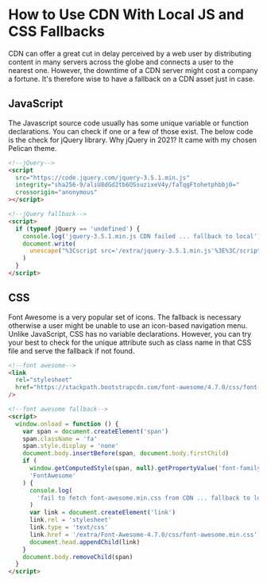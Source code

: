 # How to Use CDN With Local JS and CSS Fallbacks

CDN can offer a great cut in delay perceived by a web user by distributing content in many servers across the globe and connects a user to the nearest one. However, the downtime of a CDN server might cost a company a fortune. It's therefore wise to have a fallback on a CDN asset just in case.

## JavaScript

The Javascript source code usually has some unique variable or function declarations. You can check if one or a few of those exist. The below code is the check for jQuery library. Why jQuery in 2021? It came with my chosen Pelican theme.

```html
<!--jQuery-->
<script
  src="https://code.jquery.com/jquery-3.5.1.min.js"
  integrity="sha256-9/aliU8dGd2tb6OSsuzixeV4y/faTqgFtohetphbbj0="
  crossorigin="anonymous"
></script>

<!--jQuery fallback-->
<script>
  if (typeof jQuery == 'undefined') {
    console.log('jquery-3.5.1.min.js CDN failed ... fallback to local')
    document.write(
      unescape("%3Cscript src='/extra/jquery-3.5.1.min.js'%3E%3C/script%3E")
    )
  }
</script>
```

## CSS

Font Awesome is a very popular set of icons. The fallback is necessary otherwise a user might be unable to use an icon-based navigation menu. Unlike JavaScript, CSS has no variable declarations. However, you can try your best to check for the unique attribute such as class name in that CSS file and serve the fallback if not found.

```html
<!--font awesome-->
<link
  rel="stylesheet"
  href="https://stackpath.bootstrapcdn.com/font-awesome/4.7.0/css/font-awesome.min.css"
/>

<!--font awesome fallback-->
<script>
  window.onload = function () {
    var span = document.createElement('span')
    span.className = 'fa'
    span.style.display = 'none'
    document.body.insertBefore(span, document.body.firstChild)
    if (
      window.getComputedStyle(span, null).getPropertyValue('font-family') !==
      'FontAwesome'
    ) {
      console.log(
        'fail to fetch font-awesome.min.css from CDN ... fallback to local'
      )
      var link = document.createElement('link')
      link.rel = 'stylesheet'
      link.type = 'text/css'
      link.href = '/extra/Font-Awesome-4.7.0/css/font-awesome.min.css'
      document.head.appendChild(link)
    }
    document.body.removeChild(span)
  }
</script>
```
